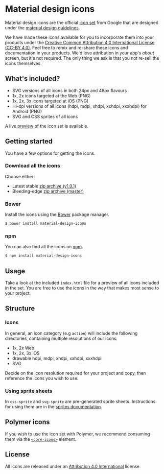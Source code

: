 # Material design icons

Material design icons are the official [icon set](http://www.google.com/design/spec/style/icons.html#icons-system-icons) from Google that are designed under the [material design guidelines](http://www.google.com/design/spec).

We have made these icons available for you to incorporate them into your
products under the [Creative Common Attribution 4.0 International License (CC-BY 4.0)](http://creativecommons.org/licenses/by/4.0/). Feel free to remix and re-share these icons and documentation in your
products.  We'd love attribution in your app's *about* screen, but it's not required. The only thing we ask is that you not re-sell
the icons themselves.

## What's included?

* SVG versions of all icons in both 24px and 48px flavours
* 1x, 2x icons targeted at the Web (PNG)
* 1x, 2x, 3x icons targeted at iOS (PNG)
* Hi-dpi versions of all icons (hdpi, mdpi, xhdpi, xxhdpi, xxxhdpi) for Android (PNG)
* SVG and CSS sprites of all icons

A live [preview](http://google.github.io/material-design-icons/)  of the icon set is available.

## Getting started

You have a few options for getting the icons.

### Download all the icons

Choose either:

  * Latest stable [zip archive (v1.0.1)](https://github.com/google/material-design-icons/releases/download/1.0.1/material-design-icons-1.0.1.zip)
  * Bleeding-edge [zip archive (master)](https://github.com/google/material-design-icons/archive/master.zip)

### Bower

Install the icons using the [Bower](http://bower.io) package manager.

```sh
$ bower install material-design-icons
```

### npm

You can also find all the icons on [npm](http://npmjs.org).

```sh
$ npm install material-design-icons
```

## Usage

Take a look at the included `index.html` file for a preview of all icons included in the set. You are free to use the icons in the way that makes most sense to your project.

## Structure

### Icons

In general, an icon category (e.g `action`) will include the following directories, containing multiple resolutions of our icons.

* 1x, 2x Web
* 1x, 2x, 3x iOS
* drawable hdpi, mdpi, xhdpi, xxhdpi, xxxhdpi
* SVG

Decide on the icon resolution required for your project and copy, then reference the icons you wish to use.

### Using sprite sheets

In `css-sprite` and `svg-sprite` are pre-generated sprite sheets. Instructions for using them are in the [sprites documentation](https://github.com/google/material-design-icons/tree/master/sprites).

## Polymer icons

If you wish to use the icon set with Polymer, we recommend consuming them via the [`<core-icons>`](https://github.com/Polymer/core-icons) element.


## License

All icons are released under an [Attribution 4.0 International](http://creativecommons.org/licenses/by/4.0/) license.
